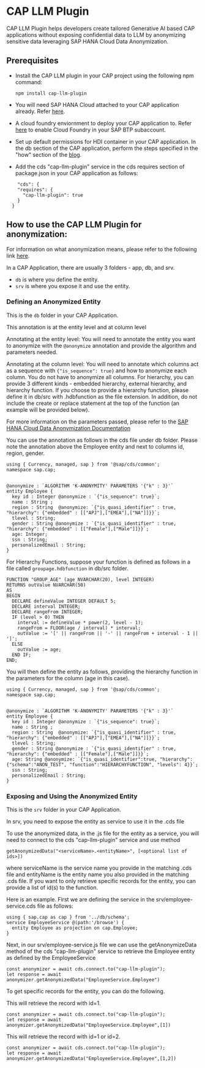 # **CAP LLM Plugin**

CAP LLM Plugin helps developers create tailored Generative AI based CAP applications without exposing confidential data to LLM by anonymizing sensitive data leveraging SAP HANA Cloud Data Anonymization.

## **Prerequisites**
- Install the CAP LLM plugin in your CAP project using the following npm command:  

    `npm install cap-llm-plugin`

- You will need SAP HANA Cloud attached to your CAP application already. Refer [here](https://developers.sap.com/group.hana-cloud-cap-setup.html).

- A cloud foundry enviornment to deploy your CAP application to. Refer [here](https://help.sap.com/docs/DIGITALPAYMENTS/a5c364402f8d4c0b99f6a4c7de385a56/223db7192df44425b66bba122110779b.html) to enable Cloud Foundry in your SAP BTP subaccount.

- Set up default permissions for HDI container in your CAP application. In the db section of the CAP application, perform the steps specified in the "how" section of the [blog](https://blogs.sap.com/2022/01/19/modifying-the-default-access_role-in-hdi-containers/).

- Add the cds "cap-llm-plugin" service in the cds requires section of package.json in your CAP application as follows:

```
    "cds": {
    "requires": {
      "cap-llm-plugin": true
    }
  }
```


## **How to use the CAP LLM Plugin for anonymization:**
 
For information on what anonymization means, please refer to the following link [here](https://help.sap.com/docs/SAP_HANA_PLATFORM/b3ee5778bc2e4a089d3299b82ec762a7/6cf9d55f4d3d45b0bcdb41756d86629f.html).
 
In a CAP Application, there are usually 3 folders - app, db, and srv.
- `db` is where you define the entity.
- `srv` is where you expose it and use the entity.

### **Defining an Anonymized Entity**
This is the `db` folder in your CAP Application.

This annotation is at the entity level and at column level

Annotating at the entity level: You will need to annotate the entity you want to anonymize with the `@anonymize` annotation and provide the algorithm and parameters needed.

Annotating at the column level: You will need to annotate which columns act as a sequence with `{"is_sequence": true}` and how to anonymize each column. You do not have to anonymize all columns. For hierarchy, you can provide 3 different kinds - embedded hierarchy, external hierarchy, and hierarchy function. If you choose to provide a hierarchy function, please define it in db/src with .hdbfunction as the file extension. In addition, do not include the create or replace statement at the top of the function (an example will be provided below).

For more information on the parameters passed, please refer to the [SAP HANA Cloud Data Anonymization Documentation](https://help.sap.com/docs/SAP_HANA_PLATFORM/f88e51df089949b2af06ac891c77abf8/ee693d6584d243e1a0daf7c137f9600c.html)

You can use the annotation as follows in the cds file under db folder. Please note the annotation above the Employee entity and next to columns id, region, gender.

```
using { Currency, managed, sap } from '@sap/cds/common';
namespace sap.cap;
 

@anonymize : `ALGORITHM 'K-ANONYMITY' PARAMETERS '{"k" : 3}'`
entity Employee {
  key id : Integer @anonymize : `{"is_sequence": true}`;
  name : String ;
  region : String  @anonymize: `{"is_quasi_identifier" : true,  "hierarchy": {"embedded" : [["APJ"],["EMEA"],["NA"]]}}`;
  tlevel : String;
  gender : String @anonymize : `{"is_quasi_identifier" : true, "hierarchy": {"embedded" : [["Female"],["Male"]]}}`;
  age: Integer;
  ssn : String;
  personalizedEmail : String;
}
```    

For Hierarchy Functions, suppose your function is defined as follows in a file called `groupage.hdbfunction` in db/src folder.
```
FUNCTION "GROUP_AGE" (age NVARCHAR(20), level INTEGER)
RETURNS outValue NVARCHAR(50)
AS 
BEGIN
  DECLARE defineValue INTEGER DEFAULT 5;
  DECLARE interval INTEGER;
  DECLARE rangeFrom INTEGER;
  IF (level > 0) THEN 
    interval := defineValue * power(2, level - 1);
    rangeFrom = FLOOR(age / interval) * interval;
    outValue := '[' || rangeFrom || '-' || rangeFrom + interval - 1 || ']';
  ELSE
    outValue := age;
  END IF;
END;
```
You will then define the entity as follows, providing the hierarchy function in the parameters for the column (age in this case).

```
using { Currency, managed, sap } from '@sap/cds/common';
namespace sap.cap;
 

@anonymize : `ALGORITHM 'K-ANONYMITY' PARAMETERS '{"k" : 3}'`
entity Employee {
  key id : Integer @anonymize : `{"is_sequence": true}`;
  name : String ;
  region : String  @anonymize: `{"is_quasi_identifier" : true,  "hierarchy": {"embedded" : [["APJ"],["EMEA"],["NA"]]}}`;
  tlevel : String;
  gender : String @anonymize : `{"is_quasi_identifier" : true, "hierarchy": {"embedded" : [["Female"],["Male"]]}}`;
  age: String @anonymize: `{"is_quasi_identifier":true, "hierarchy":{"schema":"ANON_TEST", "function":"HIERARCHYFUNCTION", "levels": 4}}`;
  ssn : String;
  personalizedEmail : String;
}
```
### **Exposing and Using the Anonymized Entity**
This is the `srv` folder in your CAP Application.

In srv, you need to expose the entity as service to use it in the .cds file

To use the anonymized data, in the .js file for the entity as a service, you will need to connect to the cds "cap-llm-plugin" service and use method   

`getAnonymizedData("<serviceName>.<entityName>", [<optional list of ids>])`  

where serviceName is the service name you provide in the matching .cds file and entityName is the entity name you also provided in the matching .cds file. If you want to only retrieve specific records for the entity, you can provide a list of id(s) to the function.

Here is an example. First we are defining the service in the srv/employee-service.cds file as follows:

```
using { sap.cap as cap } from '../db/schema';
service EmployeeService @(path:'/browse') {
  entity Employee as projection on cap.Employee;
}
```

Next, in our srv/employee-service.js file we can use the getAnonymizeData method of the cds "cap-llm-plugin" service to retrieve the Employee entity as defined by the EmployeeService

```
const anonymizer = await cds.connect.to("cap-llm-plugin");
let response = await anonymizer.getAnonymizedData("EmployeeService.Employee")
```  

To get specific records for the entity, you can do the following. 

This will retrieve the record with id=1.
```
const anonymizer = await cds.connect.to("cap-llm-plugin");
let response = await anonymizer.getAnonymizedData("EmployeeService.Employee",[1])
```  

This will retrieve the record with id=1 or id=2.
```
const anonymizer = await cds.connect.to("cap-llm-plugin");
let response = await anonymizer.getAnonymizedData("EmployeeService.Employee",[1,2])
``` 
